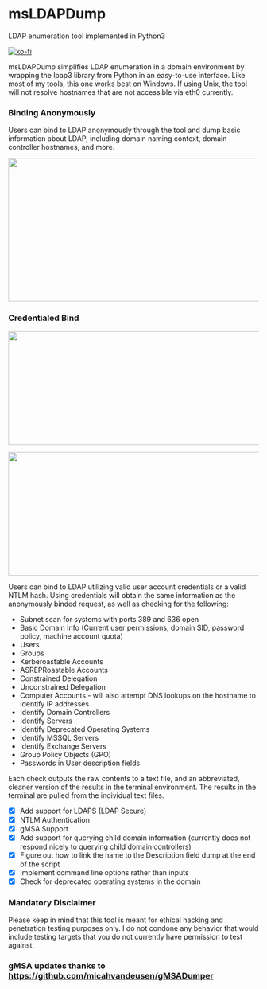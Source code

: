 # msLDAPDump
LDAP enumeration tool implemented in Python3

[![ko-fi](https://ko-fi.com/img/githubbutton_sm.svg)](https://ko-fi.com/M4M03Q2JN)

msLDAPDump simplifies LDAP enumeration in a domain environment by wrapping the lpap3 library from Python in an easy-to-use interface. Like most of my tools, this one works best on Windows. If using Unix, the tool will not resolve hostnames that are not accessible via eth0 currently.

### Binding Anonymously

Users can bind to LDAP anonymously through the tool and dump basic information about LDAP, including domain naming context, domain controller hostnames, and more.

<p align="center">
  <img src="https://github.com/dievus/msLDAPDump/blob/main/images/anonbind.png" width="829" height="288"/>
</p>

### Credentialed Bind
<p align="center">
  <img src="https://github.com/dievus/msLDAPDump/blob/main/images/authbind.png" width="847" height="229"/>
</p>

<p align="center">
  <img src="https://github.com/dievus/msLDAPDump/blob/main/images/ntlmbind.png" width="847" height="248"/>
</p>
Users can bind to LDAP utilizing valid user account credentials or a valid NTLM hash. Using credentials will obtain the same information as the anonymously binded request, as well as checking for the following: 

* Subnet scan for systems with ports 389 and 636 open
* Basic Domain Info (Current user permissions, domain SID, password policy, machine account quota)
* Users
* Groups
* Kerberoastable Accounts
* ASREPRoastable Accounts
* Constrained Delegation
* Unconstrained Delegation
* Computer Accounts - will also attempt DNS lookups on the hostname to identify IP addresses
* Identify Domain Controllers
* Identify Servers
* Identify Deprecated Operating Systems
* Identify MSSQL Servers
* Identify Exchange Servers
* Group Policy Objects (GPO)
* Passwords in User description fields

Each check outputs the raw contents to a text file, and an abbreviated, cleaner version of the results in the terminal environment. The results in the terminal are pulled from the individual text files.

- [X] Add support for LDAPS (LDAP Secure)
- [X] NTLM Authentication
- [X] gMSA Support 
- [X] Add support for querying child domain information (currently does not respond nicely to querying child domain controllers)
- [X] Figure out how to link the name to the Description field dump at the end of the script
- [X] Implement command line options rather than inputs 
- [X] Check for deprecated operating systems in the domain
### Mandatory Disclaimer
Please keep in mind that this tool is meant for ethical hacking and penetration testing purposes only. I do not condone any behavior that would include testing targets that you do not currently have permission to test against.

### gMSA updates thanks to https://github.com/micahvandeusen/gMSADumper
